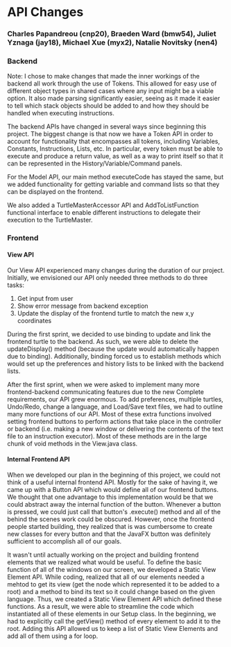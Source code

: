 # API Changes

### Charles Papandreou (cnp20), Braeden Ward (bmw54), Juliet Yznaga (jay18), Michael Xue (myx2), Natalie Novitsky (nen4) 

### Backend

Note: I chose to make changes that made the inner workings of the backend all work through the use of Tokens. This allowed for easy use of different object types in shared cases where any input might be a viable option. It also made parsing significantly easier, seeing as it made it easier to tell which stack objects should be added to and how they should be handled when executing instructions.

The backend APIs have changed in several ways since beginning this project.
The biggest change is that now we have a Token API in order to account
for functionality that encompasses all tokens, including Variables, Constants,
Instructions, Lists, etc. In particular, every token must be able to execute
and produce a return value, as well as a way to print itself so that it 
can be represented in the History/Variable/Command panels. 

For the Model API, our main method executeCode has stayed the same,
but we added functionality for getting variable and command lists so 
that they can be displayed on the frontend.

We also added a TurtleMasterAccessor API and AddToListFunction functional interface
to enable different instructions to delegate their execution to the TurtleMaster.

### Frontend 

#### View API
Our View API experienced many changes during the duration of our project. Initially,
we envisioned our API only needed three methods to do three tasks:
1. Get input from user
2. Show error message from backend exception
3. Update the display of the frontend turtle to match the new x,y coordinates

During the first sprint, we decided to use binding to update and link the frontend
turtle to the backend. As such, we were able to delete the updateDisplay() method (because
the update would automatically happen due to binding). Additionally, binding forced us
to establish methods which would set up the preferences and history lists to be linked
with the backend lists. 

After the first sprint, when we were asked to implement many more
frontend-backend communicating features due to the new Complete requirements, our API 
grew enormous. To add preferences, multiple turtles, Undo/Redo, change a language, and Load/Save text files,
we had to outline many more functions of our API. Most of these extra functions
involved setting frontend buttons to perform actions that take place in the controller or
backend (i.e. making a new window or delivering the contents of the text file to an 
instruction executor). Most of these methods are in the large chunk of void
methods in the View.java class. 


#### Internal Frontend API

When we developed our plan in the beginning of this project, we could not think
of a useful internal frontend API. Mostly for the sake of having it, we came up with
a Button API which would define all of our frontend buttons. We thought that one advantage
to this implementation would be that we could abstract away the internal function of
the button. Whenever a button is pressed, we could just call that button's .execute() 
method and all of the behind the scenes work could be obscured. However, once the frontend
people started building, they realized that is was cumbersome to create new classes for every button
and that the JavaFX button was definitely sufficient to accomplish all of our goals. 

It wasn't until actually working on the project and building frontend elements that we realized
what would be useful. To define the basic function of all of the windows on our screen, we
developed a Static View Element API. While coding, realized that all of our elements needed a mehtod
to get its view (get the node which represented it to be added to a root) and a method to 
bind its text so it could change based on the given language. Thus, we created a Static View Element
API which defined these functions. As a result, we were able to streamline the code
which instantiated all of these elements in our Setup class. In the beginning, we had to 
explicitly call the getView() method of every element to add it to the root. Adding this
API allowed us to keep a list of Static View Elements and add all of them using a for loop.